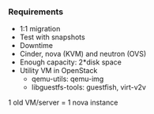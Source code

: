 ---
---
### Requirements
- 1:1 migration
- Test with snapshots
- Downtime
- Cinder, nova (KVM) and neutron (OVS)
- Enough capacity: 2*disk space
- Utility VM in OpenStack
  - qemu-utils: qemu-img
  - libguestfs-tools: guestfish, virt-v2v
<!--
In most cases it is possible to consolidate legacy VMs into your Openstack cloud. Here you’ll learn how to do it for Windows and Linux VMs step by step. For example: what tools to use, how to automate the driver injection, and how to handle the network config.
-->

<aside class="notes">
  1 old VM/server = 1 nova instance

</aside>
